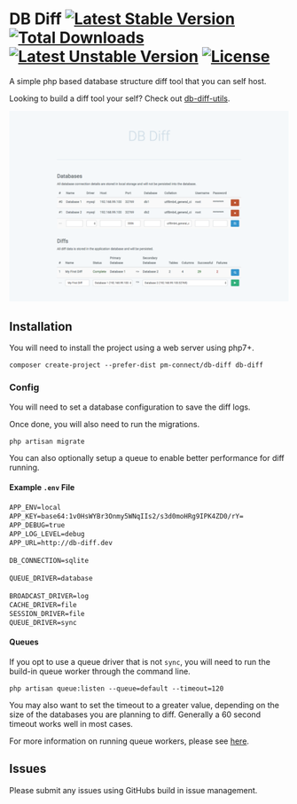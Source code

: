 # DB Diff [![Latest Stable Version](https://poser.pugx.org/pm-connect/db-diff/v/stable)](https://packagist.org/packages/pm-connect/db-diff) [![Total Downloads](https://poser.pugx.org/pm-connect/db-diff/downloads.svg)](https://packagist.org/packages/pm-connect/db-diff) [![Latest Unstable Version](https://poser.pugx.org/pm-connect/db-diff/v/unstable.svg)](https://packagist.org/packages/pm-connect/db-diff) [![License](https://poser.pugx.org/pm-connect/db-diff/license.svg)](https://packagist.org/packages/pm-connect/db-diff)

A simple php based database structure diff tool that you can self host.

Looking to build a diff tool your self? Check out [db-diff-utils](https://github.com/PM-Connect/db-diff-utils).

[![DB Diff](https://raw.githubusercontent.com/PM-Connect/db-diff/master/public/img/db-diff.png)](https://github.com/PM-Connect/db-diff)

## Installation

You will need to install the project using a web server using php7+.

```
composer create-project --prefer-dist pm-connect/db-diff db-diff
```

### Config

You will need to set a database configuration to save the diff logs.

Once done, you will also need to run the migrations.

```
php artisan migrate
```

You can also optionally setup a queue to enable better performance for diff running.

#### Example `.env` File

```
APP_ENV=local
APP_KEY=base64:1v0HsWYBr3Onmy5WNqIIs2/s3d0moHRg9IPK4ZD0/rY=
APP_DEBUG=true
APP_LOG_LEVEL=debug
APP_URL=http://db-diff.dev

DB_CONNECTION=sqlite

QUEUE_DRIVER=database

BROADCAST_DRIVER=log
CACHE_DRIVER=file
SESSION_DRIVER=file
QUEUE_DRIVER=sync
```

#### Queues

If you opt to use a queue driver that is not `sync`, you will need to run the build-in queue worker through the command line.

```
php artisan queue:listen --queue=default --timeout=120
```

You may also want to set the timeout to a greater value, depending on the size of the databases you are planning to diff. Generally a 60 second timeout works well in most cases.

For more information on running queue workers, please see [here](https://laravel.com/docs/5.3/queues#running-the-queue-worker).

## Issues

Please submit any issues using GitHubs build in issue management.
